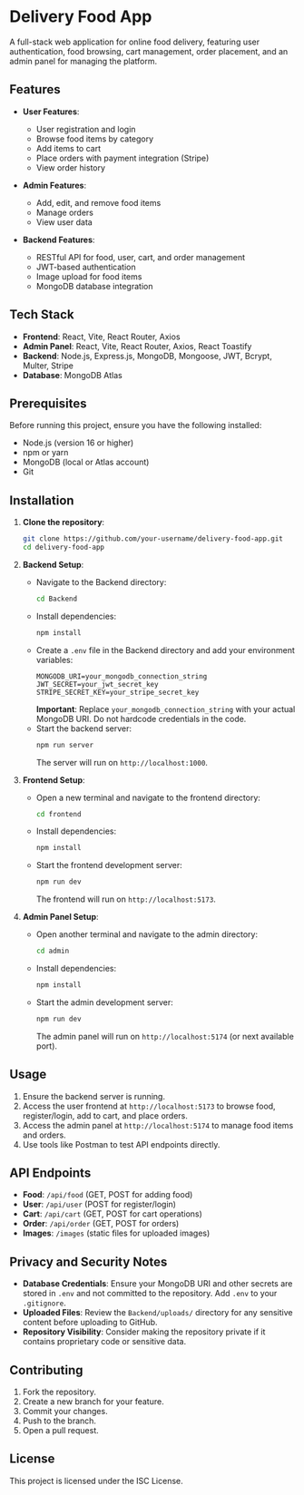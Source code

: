 # Delivery Food App

A full-stack web application for online food delivery, featuring user authentication, food browsing, cart management, order placement, and an admin panel for managing the platform.

## Features

- **User Features**:
  - User registration and login
  - Browse food items by category
  - Add items to cart
  - Place orders with payment integration (Stripe)
  - View order history

- **Admin Features**:
  - Add, edit, and remove food items
  - Manage orders
  - View user data

- **Backend Features**:
  - RESTful API for food, user, cart, and order management
  - JWT-based authentication
  - Image upload for food items
  - MongoDB database integration

## Tech Stack

- **Frontend**: React, Vite, React Router, Axios
- **Admin Panel**: React, Vite, React Router, Axios, React Toastify
- **Backend**: Node.js, Express.js, MongoDB, Mongoose, JWT, Bcrypt, Multer, Stripe
- **Database**: MongoDB Atlas

## Prerequisites

Before running this project, ensure you have the following installed:

- Node.js (version 16 or higher)
- npm or yarn
- MongoDB (local or Atlas account)
- Git

## Installation

1. **Clone the repository**:
   ```bash
   git clone https://github.com/your-username/delivery-food-app.git
   cd delivery-food-app
   ```

2. **Backend Setup**:
   - Navigate to the Backend directory:
     ```bash
     cd Backend
     ```
   - Install dependencies:
     ```bash
     npm install
     ```
   - Create a `.env` file in the Backend directory and add your environment variables:
     ```
     MONGODB_URI=your_mongodb_connection_string
     JWT_SECRET=your_jwt_secret_key
     STRIPE_SECRET_KEY=your_stripe_secret_key
     ```
     **Important**: Replace `your_mongodb_connection_string` with your actual MongoDB URI. Do not hardcode credentials in the code.
   - Start the backend server:
     ```bash
     npm run server
     ```
     The server will run on `http://localhost:1000`.

3. **Frontend Setup**:
   - Open a new terminal and navigate to the frontend directory:
     ```bash
     cd frontend
     ```
   - Install dependencies:
     ```bash
     npm install
     ```
   - Start the frontend development server:
     ```bash
     npm run dev
     ```
     The frontend will run on `http://localhost:5173`.

4. **Admin Panel Setup**:
   - Open another terminal and navigate to the admin directory:
     ```bash
     cd admin
     ```
   - Install dependencies:
     ```bash
     npm install
     ```
   - Start the admin development server:
     ```bash
     npm run dev
     ```
     The admin panel will run on `http://localhost:5174` (or next available port).

## Usage

1. Ensure the backend server is running.
2. Access the user frontend at `http://localhost:5173` to browse food, register/login, add to cart, and place orders.
3. Access the admin panel at `http://localhost:5174` to manage food items and orders.
4. Use tools like Postman to test API endpoints directly.

## API Endpoints

- **Food**: `/api/food` (GET, POST for adding food)
- **User**: `/api/user` (POST for register/login)
- **Cart**: `/api/cart` (GET, POST for cart operations)
- **Order**: `/api/order` (GET, POST for orders)
- **Images**: `/images` (static files for uploaded images)

## Privacy and Security Notes

- **Database Credentials**: Ensure your MongoDB URI and other secrets are stored in `.env` and not committed to the repository. Add `.env` to your `.gitignore`.
- **Uploaded Files**: Review the `Backend/uploads/` directory for any sensitive content before uploading to GitHub.
- **Repository Visibility**: Consider making the repository private if it contains proprietary code or sensitive data.

## Contributing

1. Fork the repository.
2. Create a new branch for your feature.
3. Commit your changes.
4. Push to the branch.
5. Open a pull request.

## License

This project is licensed under the ISC License.
